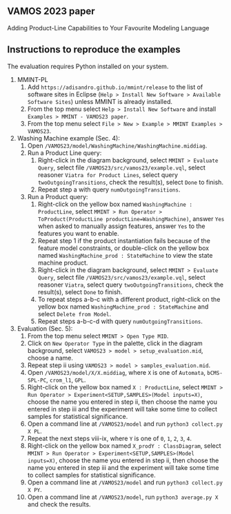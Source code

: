 ## VAMOS 2023 paper

Adding Product-Line Capabilities to Your Favourite Modeling Language

## Instructions to reproduce the examples

The evaluation requires Python installed on your system.

1. MMINT-PL
    1. Add `https://adisandro.github.io/mmint/release` to the list of software sites in Eclipse (`Help > Install New Software > Available Software Sites`) unless MMINT is already installed.
    2. From the top menu select `Help > Install New Software` and install `Examples > MMINT - VAMOS23 paper`.
    3. From the top menu select `File > New > Example > MMINT Examples > VAMOS23`.
2. Washing Machine example (Sec. 4):
    1. Open `/VAMOS23/model/WashingMachine/WashingMachine.middiag`.
    2. Run a Product Line query:
        1. Right-click in the diagram background, select `MMINT > Evaluate Query`, select file `/VAMOS23/src/vamos23/example.vql`, select reasoner `Viatra for Product Lines`, select query `twoOutgoingTransitions`, check the result(s), select `Done` to finish.
        2. Repeat step a with query `numOutgoingTransitions`.
    3. Run a Product query:
        1. Right-click on the yellow box named `WashingMachine : ProductLine`, select `MMINT > Run Operator > ToProduct(ProductLine productLine=WashingMachine)`, answer `Yes` when asked to manually assign features, answer `Yes` to the features you want to enable.
        2. Repeat step 1 if the product instantiation fails because of the feature model constraints, or double-click on the yellow box named `WashingMachine_prod : StateMachine` to view the state machine product.
        3. Right-click in the diagram background, select `MMINT > Evaluate Query`, select file `/VAMOS23/src/vamos23/example.vql`, select reasoner `Viatra`, select query `twoOutgoingTransitions`, check the result(s), select `Done` to finish.
        4. To repeat steps a-b-c with a different product, right-click on the yellow box named `WashingMachine_prod : StateMachine` and select `Delete from Model`.
        2. Repeat steps a-b-c-d with query `numOutgoingTransitions`.
3. Evaluation (Sec. 5):
    1. From the top menu select `MMINT > Open Type MID`.
    2. Click on `New Operator Type` in the palette, click in the diagram background, select `VAMOS23 > model > setup_evaluation.mid`, choose a name.
    3. Repeat step ii using `VAMOS23 > model > samples_evaluation.mid`.
    4. Open `/VAMOS23/model/X/X.middiag`, where `X` is one of `Automata`, `bCMS-SPL-PC`, `crom_l1`, `GPL`.
    5. Right-click on the yellow box named `X : ProductLine`, select `MMINT > Run Operator > Experiment<SETUP,SAMPLES>(Model inputs=X)`, choose the name you entered in step ii, then choose the name you entered in step iii and the experiment will take some time to collect samples for statistical significance.
    6. Open a command line at `/VAMOS23/model` and run `python3 collect.py X PL`.
    7. Repeat the next steps viii-ix, where `Y` is one of `0`, `1`, `2`, `3`, `4`.
    8. Right-click on the yellow box named `X_prodY : ClassDiagram`, select `MMINT > Run Operator > Experiment<SETUP,SAMPLES>(Model inputs=X)`, choose the name you entered in step ii, then choose the name you entered in step iii and the experiment will take some time to collect samples for statistical significance.
    9. Open a command line at `/VAMOS23/model` and run `python3 collect.py X PY`.
    10. Open a command line at `/VAMOS23/model`, run `python3 average.py X` and check the results.
